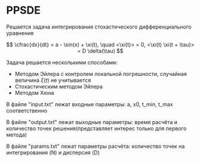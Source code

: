 # PPSDE
Решается задача интегрирования стохастического дифференциального уравнения

$$ \cfrac{dx}{dt} = a - \sin(x) + \xi(t), \quad <\xi(t)> = 0, <\xi(t) \xi(t + \tau)> = D \delta(\tau) $$ 

Задача решается несколькими способами:
  * Методом Эйлера с контролем локальной погрешности, случайная величина $\xi(t)$ не учитывается
  * Стохастическим методом Эйлера
  * Методом Хюна

В файле "input.txt" лежат входные параметры: a, x0, t_min, t_max соответственно

В файле "output.txt" лежат выходные параметры: время расчёта и количество точек решения(представляет интерес только для первого метода)

В файле "params.txt" лежат параметры расчёта: количество точек на интегрирования (N) и дисперсия (D)
